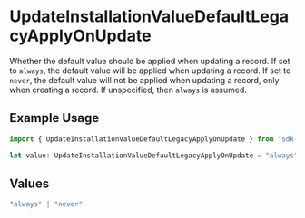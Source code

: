 # UpdateInstallationValueDefaultLegacyApplyOnUpdate

Whether the default value should be applied when updating a record.
If set to `always`, the default value will be applied when updating a record.
If set to `never`, the default value will not be applied when updating a record,
only when creating a record.
If unspecified, then `always` is assumed.


## Example Usage

```typescript
import { UpdateInstallationValueDefaultLegacyApplyOnUpdate } from "sdk-node-platform/models/operations";

let value: UpdateInstallationValueDefaultLegacyApplyOnUpdate = "always";
```

## Values

```typescript
"always" | "never"
```